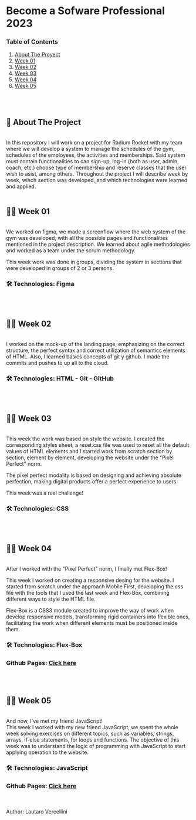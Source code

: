 # Become a Sofware Professional 2023

### Table of Contents
1. [About The Proyect](#project)
2. [Week 01](#week-01)
3. [Week 02](#week-02)
4. [Week 03](#week-03)
5. [Week 04](#week-04)
6. [Week 05](#week-05)
<br>
<br>
<h2 id="project"> 🚀 About The Project </h2>
<br>
In this repository I will work on a project for Radium Rocket with my team where we will develop a system to manage the schedules of the gym, schedules of the employees, the activities and memberships. Said system must contain functionalities to can sign-up, log-in (both as user, admin, coach, etc.) choose type of membership and reserve classes that the user wish to asist, among others. Throughout the project I will describe week by week, wihch section was developed, and which technologies were learned and applied.
<br>
<br>
<h2 id="week-01">👩‍💻 Week 01</h2>
<br>
We worked on figma, we made a screenflow where the web system of the gym was developed, with all the possible pages and functionalities mentioned in the project description.
We learned about agile methodologies and worked as a team under the scrum methodology.

This week work was done in groups, dividing the system in sections that were developed in groups of 2 or 3 persons.

### 🛠 Technologies: Figma
<br>
<br>
<h2 id="week-02">👩‍💻 Week 02 </h2>
<br>
I worked on the mock-up of the landing page, emphasizing on the correct structure, the perfect syntax and correct utilization of semantics elements of HTML. Also, I learned basics concepts of git y github. I made the commits and pushes to up all to the cloud.

### 🛠 Technologies: HTML - Git - GitHub
<br>
<br>
<h2 id="week-03">👩‍💻 Week 03</h2>
<br>
This week the work was based on style the website. I created the corresponding styles sheet, a reset.css file was used to reset all the default values of HTML elements and I started work from scratch section by section, element by element, developing the website under the "Pixel Perfect" norm.

The pixel perfect modality is based on designing and achieving absolute perfection, making digital products offer a perfect experience to users.

This week was a real challenge!

### 🛠 Technologies: CSS
<br>
<br>
<h2 id="week-04">👩‍💻 Week 04</h2>
<br>
After I worked with the "Pixel Perfect" norm, I finally met Flex-Box!

This week I worked on creating a responsive desing for the website. I started from scratch under the approach Mobile First, developing the css file with the tools that I used the last week and Flex-Box, combining different ways to style the HTML file.

Flex-Box is a CSS3 module created to improve the way of work when develop responsive models, transforming rigid containers into flexible ones, facilitating the work when different elements must be positioned inside them.

### 🛠 Technologies: Flex-Box
<h3>Github Pages: <a href="https://lautarovercellini.github.io/BaSP-M2023/Week-04/index.html">Cick here</a></h3>
<br>
<br>
<h2 id="week-05">👩‍💻 Week 05</h2>
<br>
And now, I've met my friend JavaScript!
<br>
This week I worked with my new friend JavaScript, we spent the whole week solving exercises on different topics, such as variables, strings, arrays, if-else statements, for loops and functions.
The objective of this week was to understand the logic of programming with JavaScript to start applying operation to the website.

### 🛠 Technologies: JavaScript
<h3>Github Pages: <a href="https://lautarovercellini.github.io/BaSP-M2023/Week-05/index.html">Cick here</a></h3>
<br>
<br>
Author: Lautaro Vercellini